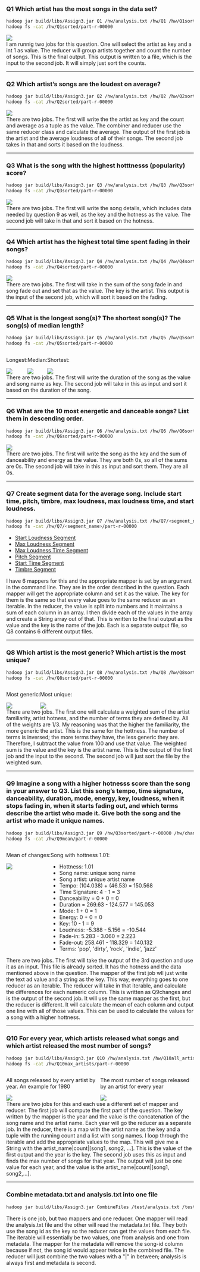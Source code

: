 ### Q1 Which artist has the most songs in the data set?
```bash
hadoop jar build/libs/Assign3.jar Q1 /hw/analysis.txt /hw/Q1 /hw/Q1sorted
hadoop fs -cat /hw/Q1sorted/part-r-00000
```
<div style="display:flex">
    <img src="static/Q1.png">
</div>
I am runnig two jobs for this question. One will select the artist as key and a int 1 as value. The reducer will group artists together and count the number of songs. This is the final output. This output is written to a file, which is the input to the second job. It will simply just sort the counts.

<hr>

### Q2 Which artist’s songs are the loudest on average?
```bash
hadoop jar build/libs/Assign3.jar Q2 /hw/analysis.txt /hw/Q2 /hw/Q2sorted
hadoop fs -cat /hw/Q2sorted/part-r-00000
```
<div style="display:flex">
    <img src="static/Q2.png">
</div>
There are two jobs. The first will write the the artist as key and the count and average as a tuple as the value. The combiner and reducer use the same reducer class and calculate the average. The output of the first job is the artist and the average loudness of all of their songs. The second job takes in that and sorts it based on the loudness.

<hr>

### Q3 What is the song with the highest hotttnesss (popularity) score?
```bash
hadoop jar build/libs/Assign3.jar Q3 /hw/analysis.txt /hw/Q3 /hw/Q3sorted
hadoop fs -cat /hw/Q3sorted/part-r-00000
```
<div style="display:flex">
    <img src="static/Q3.png">
</div>
There are two jobs. The first will write the song details, which includes data needed by question 9 as well, as the key and the hotness as the value. The second job will take in that and sort it based on the hotness.

<hr>

### Q4 Which artist has the highest total time spent fading in their songs?
```bash
hadoop jar build/libs/Assign3.jar Q4 /hw/analysis.txt /hw/Q4 /hw/Q4sorted
hadoop fs -cat /hw/Q4sorted/part-r-00000
```
<div style="display:flex">
    <img src="static/Q4.png">
</div>
There are two jobs. The first will take in the sum of the song fade in and song fade out and set that as the value. The key is the artist. This output is the input of the second job, which will sort it based on the fading.

<hr>

### Q5 What is the longest song(s)? The shortest song(s)? The song(s) of median length?
```bash
hadoop jar build/libs/Assign3.jar Q5 /hw/analysis.txt /hw/Q5 /hw/Q5sorted
hadoop fs -cat /hw/Q5sorted/part-r-00000
```
<div style="display:flex">
    <div>
        <p>Longest: </p>
        <img src="static/Q5long.png">
    </div>
    <div>
        <p>Median: </p>
        <img src="static/Q5median.png">
    </div>
    <div>
        <p>Shortest: </p>
        <img src="static/Q5short.png">
    </div>
</div>
There are two jobs. The first will write the duration of the song as the value and song name as key. The second job will take in this as input and sort it based on the duration of the song.

<hr>

### Q6 What are the 10 most energetic and danceable songs? List them in descending order.
```bash
hadoop jar build/libs/Assign3.jar Q6 /hw/analysis.txt /hw/Q6 /hw/Q6sorted
hadoop fs -cat /hw/Q6sorted/part-r-00000
```
<div style="display:flex">
     <img src="static/Q6.png">
</div>
There are two jobs. The first will write the song as the key and the sum of danceability and energy as the value. They are both 0s, so all of the sums are 0s. The second job will take in this as input and sort them. They are all 0s.

<hr>

### Q7 Create segment data for the average song. Include start time, pitch, timbre, max loudness, max loudness time, and start loudness.
```bash
hadoop jar build/libs/Assign3.jar Q7 /hw/analysis.txt /hw/Q7/<segment_name> <1-6>
hadoop fs -cat /hw/Q7/<segment_name>/part-r-00000
```
<div>
    <ul>
        <li><a href="./hw/Q7/loudness_start/part-r-00000">Start Loudness Segment</a></li>
        <li><a href="./hw/Q7/max_loudness/part-r-00000">Max Loudness Segment</a></li>
        <li><a href="./hw/Q7/max_loudness_time/part-r-00000">Max Loudness Time Segment</a></li>
        <li><a href="./hw/Q7/pitch/part-r-00000">Pitch Segment</a></li>
        <li><a href="./hw/Q7/start_time/part-r-00000">Start Time Segment</a></li>
        <li><a href="./hw/Q7/timbre/part-r-00000">Timbre Segment</a></li>
    </ul>
</div>
I have 6 mappers for this and the appropriate mapper is set by an argument in the command line. They are in the order described in the question. Each mapper will get the appropriate column and set it as the value. The key for them is the same so that every value goes to the same reducer as an iterable. In the reducer, the value is split into numbers and it maintains a sum of each column in an array. I then divide each of the values in the array and create a String array out of that. This is written to the final output as the value and the key is the name of the job. Each is a separate output file, so Q8 contains 6 different output files.

<hr>

### Q8 Which artist is the most generic? Which artist is the most unique?
```bash
hadoop jar build/libs/Assign3.jar Q8 /hw/analysis.txt /hw/Q8 /hw/Q8sorted
hadoop fs -cat /hw/Q8sorted/part-r-00000
```
<div style="display:flex">
    <div>
        <p>Most generic: </p>
        <img src="static/Q8generic.png">
    </div>
    <div>
        <p>Most unique: </p>
        <img src="static/Q8unique.png">
    </div>
</div>
There are two jobs. The first one will calculate a weighted sum of the artist familiarity, artist hotness, and the number of terms they are defined by. All of the weights are 1/3. My reasoning was that the higher the familiarity, the more generic the artist. This is the same for the hottness. The number of terms is inversed; the more terms they have, the less generic they are. Therefore, I subtract the value from 100 and use that value. The weighted sum is the value and the key is the artist name. This is the output of the first job and the input to the second. The second job will just sort the file by the weighted sum.

<hr>

### Q9 Imagine a song with a higher hotnesss score than the song in your answer to Q3. List this song’s tempo, time signature, danceability, duration, mode, energy, key, loudness, when it stops fading in, when it starts fading out, and which terms describe the artist who made it. Give both the song and the artist who made it unique names.
```bash
hadoop jar build/libs/Assign3.jar Q9 /hw/Q3sorted/part-r-00000 /hw/changes /hw/Q9mean
hadoop fs -cat /hw/Q9mean/part-r-00000
```
<div style="display:flex">
    <div>
        <p>Mean of changes: </p>
        <img src="static/Q9.png">
    </div>
    <div>
        <p>Song with hottness 1.01: </p>
        <ul>
            <li>Hottness: 1.01</li>
            <li>Song name: unique song name</li>
            <li>Song artist: unique artist name</li>
            <li>Tempo: (104.038) + (46.53) = 150.568</li>
            <li>Time Signature: 4 - 1 = 3</li>
            <li>Danceability = 0 + 0 = 0</li>
            <li>Duration = 269.63 - 124.577 = 145.053</li>
            <li>Mode: 1 + 0 = 1</li>
            <li>Energy: 0 + 0 = 0</li>
            <li>Key: 10 - 1 = 9</li>
            <li>Loudness: -5.388 - 5.156 = -10.544</li>
            <li>Fade-in: 5.283 - 3.060 = 2.223</li>
            <li>Fade-out: 258.461 - 118.329 = 140.132</li>
            <li>Terms: 'pop', 'dirty', 'rock', 'indie', 'jazz'</li>
        </ul>
    </div>
</div>
There are two jobs. The first will take the output of the 3rd question and use it as an input. This file is already sorted. It has the hotness and the data mentioned above in the question. The mapper of the first job wll just write the text ad value and a string as the key. This way, everything goes to one reducer as an iterable. The reducer will take in that iterable, and calculate the differences for each numeric column. This is written as Q9changes and is the output of the second job. It will use the same mapper as the first, but the reducer is different. It will calculate the mean of each column and output one line with all of those values. This can be used to calculate the values for a song with a higher hottness.

<hr>

### Q10 For every year, which artists released what songs and which artist released the most number of songs?
```bash
hadoop jar build/libs/Assign3.jar Q10 /hw/analysis.txt /hw/Q10all_artists /hw/Q10max_artists
hadoop fs -cat /hw/Q10max_artists/part-r-00000
```
<div style="display:flex">
    <div>
        <p>All songs released by every artist by year. An example for 1980</p>
        <img src="static/Q10all.png">
    </div>
    <div>
        <p>The most number of songs released by an artist for every year</p>
        <img src="static/Q10max.png">
    </div>
</div>
There are two jobs for this and each use a different set of mapper and reducer. The first job will compute the first part of the question. The key written by the mapper is the year and the value is the concatenation of the song name and the artist name. Each year will go the reducer as a separate job. In the reducer, there is a map with the artist name as the key and a tuple with the running count and a list with song names. I loop through the iterable and add the appropriate values to the map. This will give me a String with the artist_name|count|[song1, song2, ...]. This is the value of the first output and the year is the key. The second job uses this as input and finds the max number of songs for that year. The output will just be one value for each year, and the value is the artist_name|count|[song1, song2,...].

<hr>

### Combine metadata.txt and analysis.txt into one file
```bash
hadoop jar build/libs/Assign3.jar CombineFiles /test/analysis.txt /test/metadata.txt /test/combined.txt
```
There is one job, but two mappers and one reducer. One mapper will read the analysis.txt file and the other will read the metadata.txt file. They both use the song id as the key so the reducer can get the values from each file. The iterable will essentially be two values, one from analysis and one from metadata. The mapper for the metadata will remove the song-id column because if not, the song id would appear twice in the combined file. The reducer will just combine the two values with a "|" in between; analysis is always first and metadata is second. 